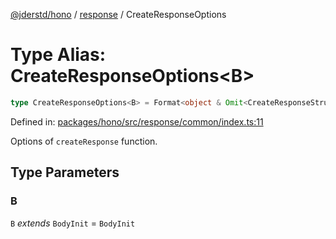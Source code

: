 [@jderstd/hono](../../README.md) / [response](../README.md) / CreateResponseOptions

# Type Alias: CreateResponseOptions\<B\>

```ts
type CreateResponseOptions<B> = Format<object & Omit<CreateResponseStructOptions<B>, "status">>;
```

Defined in: [packages/hono/src/response/common/index.ts:11](https://github.com/jderstd/hono/blob/f5b12e262138ddfb5fccdd78e3274b708c2b86c1/packages/hono/src/response/common/index.ts#L11)

Options of `createResponse` function.

## Type Parameters

### B

`B` *extends* `BodyInit` = `BodyInit`
